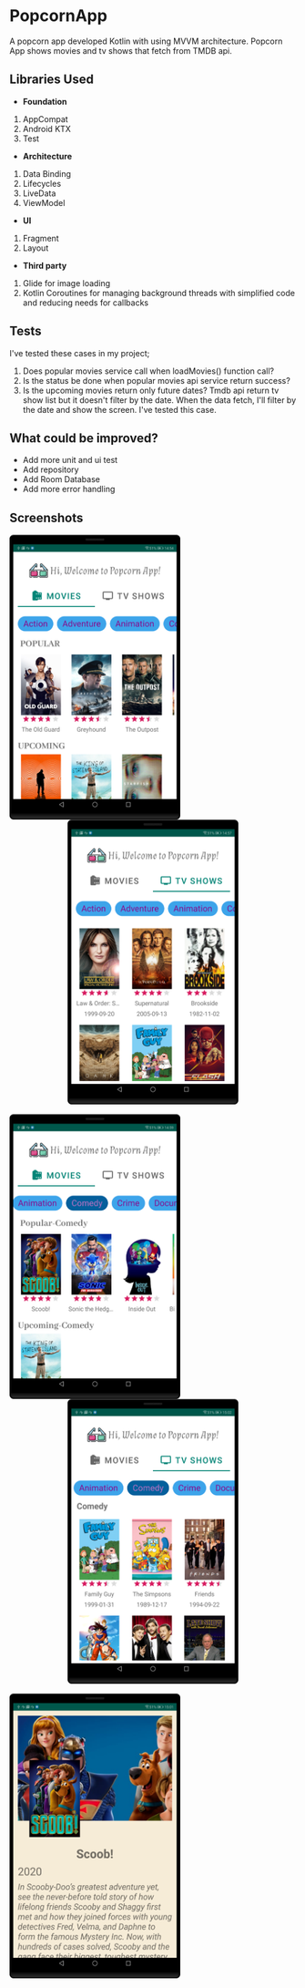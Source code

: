 # PopcornApp
A popcorn app developed Kotlin with using MVVM architecture. Popcorn App shows movies and tv shows that fetch from TMDB api.

## Libraries Used
- **Foundation**
1. AppCompat
2. Android KTX 
3. Test 
- **Architecture** 
1. Data Binding 
2. Lifecycles 
3. LiveData 
4. ViewModel
- **UI**
1. Fragment 
2. Layout 
- **Third party**
1. Glide for image loading
2. Kotlin Coroutines for managing background threads with simplified code and reducing needs for callbacks

## Tests
I've tested these cases in my project;
1. Does popular movies service call when loadMovies() function call? 
2. Is the status be done when popular movies api service return success?
3. Is the upcoming movies return only future dates?
Tmdb api return tv show list but it doesn't filter by the date. When the data fetch, I'll filter by the date and show the screen. I've tested this case.  

## What could be improved?
- Add more unit and ui test
- Add repository
- Add Room Database
- Add more error handling

## Screenshots
<img align="left" src="./art/movies_screen.png" width="300" height="500">
<p align="center">
<img src="./art/tvshows_screen.png" width="300" height="500">
</p>
<img align="left" src="./art/movies_filter_screen.png" width="300" height="500">
<p align="center">
<img src="./art/tvshows_filter_screen.png" width="300" height="500">
</p>
<img align="left" src="./art/movie_detail_page_screen.png" width="300" height="500"/>
